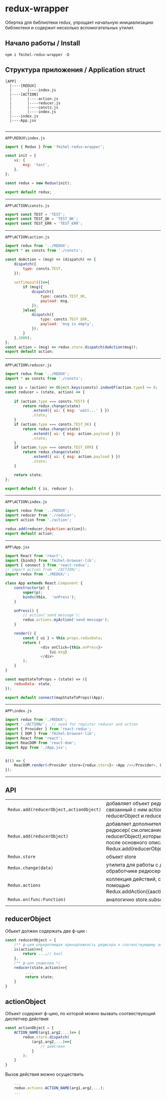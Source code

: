 # redux-wrapper
Обертка для библиотеки redux, упрощает 
начальную инициализацию библиотеки и содержит несколько вспомогательных
утилит.

## Начало работы / Install

`npm i fmihel-redux-wrapper -D`

## Структура приложения / Application struct
```
[APP]
  |----[REDUX]
  |       |----index.js
  |----[ACTION]
  |       |----action.js
  |       |----reducer.js
  |       |----consts.js
  |       |----index.js      
  |----index.js
  |----App.jsx
  
```
---------------------------------------------------
``APP\REDUX\index.js``
```javascript
import { Redux } from 'fmihel-redux-wrapper';

const init = {
    ui: {
        msg: 'text',
    },
};

const redux = new Redux(init);

export default redux;
```
---------------------------------------------------
``APP\ACTION\consts.js``

```javascript
export const TEST = 'TEST';
export const TEST_OK = 'TEST_OK';
export const TEST_ERR = 'TEST_ERR';

```
---------------------------------------------------
``APP\ACTION\action.js``
```javascript
import redux from '../REDUX';
import * as consts from './consts';

const doAction = (msg) => (dispatch) => {
    dispatch({
        type: consts.TEST,
    });
    
    setTimeout(()=>{
        if (msg){
            dispatch({
                type: consts.TEST_OK,
                payload: msg,
            });
        }else{
            dispatch({
                type: consts.TEST_ERR,
                payload: 'msg is empty',
            });
        }
    },1000);
};
const action = (msg) => redux.store.dispatch(doAction(msg));
export default action;
```
---------------------------------------------------
``APP\ACTION\reducer.js``
```javascript
import redux from '../REDUX';
import * as consts from './consts';

const is = (action) => Object.keys(consts).indexOf(action.type) >= 0;
const reducer = (state, action) => {
    
    if (action.type === consts.TEST) {
        return redux.change(state)
            .extend({ ui: { msg: 'wait...' } })
            .state;
    }
    if (action.type === consts.TEST_OK) {
        return redux.change(state)
            .extend({ ui: { msg: action.payload } })
            .state;
    }
    if (action.type === consts.TEST_ERR) {
        return redux.change(state)
            .extend({ ui: { msg: action.payload } })
            .state;
    }

    return state;
};

export default { is, reducer };

```
---------------------------------------------------
``APP\ACTION\index.js``
```javascript
import redux from '../REDUX';
import reducer from './reducer';
import action from './action';

redux.add(reducer,{myAction:action});
export default action;

```
---------------------------------------------------
``APP\App.jsx``
```javascript
import React from 'react';
import {binds} from 'fmihel-browser-lib';
import { connect } from 'react-redux';
// import action from './ACTION/';
import redux from './REDUX/';

class App extends React.Component {
    constructor(p) {
        super(p);
        binds(this,  'onPress');
    }

    onPress() {
        // action('send message');
        redux.actions.myAction('send message');
    }

    render() {
        const { ui } = this.props.reduxData;
        return (
                <div onClick={this.onPress}>
                    {ui.msg}
                </div>
        );
    }
}

const mapStateToProps = (state) => ({
    reduxData: state,
});

export default connect(mapStateToProps)(App);

```
---------------------------------------------------
``APP\index.js``
```javascript
import redux from './REDUX';
import './ACTION/';  // need for register reducer and action
import { Provider } from 'react-redux';
import { DOM } from 'fmihel-browser-lib';
import React from 'react';
import ReacDOM from 'react-dom';
import App from './App.jsx';


$(() => {
    ReacDOM.render(<Provider store={redux.store}> <App /></Provider>, DOM('#app'));
});
```
----
## API
|||
|----|----|
|`Redux.add(reducerObject,actionObject)`| добавляет объект редюсер связанный с ним action ( см.описание reducerObject и reducerAction)|
|`Redux.add(reducerObject)`| добавляет дополнительный объект редюсер( см.описание reducerObject),который будет вызван после основного описанного в Redux.add(reducerObject,actionObject)|
|`Redux.store`|объект store| 
|`Redux.change(data)`|утилита для работы с данными в обработчике редюсере|
|`Redux.actions`| коллекция действий, создаваемая с помощью Redux.addAction({aactionName:func})|
|`Redux.on(func:Function)`|аналогично store.subscribe|
|||

## reducerObject
Обьект должен содержать две ф-ции :

```javascript
const reducerObject = {
    /** ф-ция определяющая принадлежность редюсера к соотвествующему action*/
    is(action)=>{
        return ...;// bool
    },
    /** ф-ция редюсера */
    reducer(state,action)=>{
         ....
         return state;
    }
}
```
## actionObject
Объект содержит ф-цию, по которой можно вызвать соотвествующий диспетчер действия
```javascript
const actionObject = {
    ACTION_NAME(arg1,arg2,...)=> {
        redux.store.dispatch(
            (arg1,arg2,...)=>{
                // действия
            }
        );
    }
}
```

Вызов действия можно осуществить 
```javascript
    ...
    redux.actions.ACTION_NAME(arg1,arg2,...);
    ...
```



